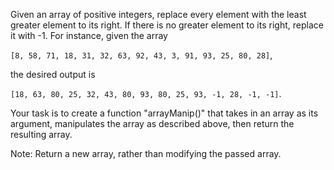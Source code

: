  Given an array of positive integers, replace every element with the least greater element to its right.
 If there is no greater element to its right, replace it with -1. For instance, given the array 
 
 `[8, 58, 71, 18, 31, 32, 63, 92, 43, 3, 91, 93, 25, 80, 28]`,
 
 the desired output is 
 
 `[18, 63, 80, 25, 32, 43, 80, 93, 80, 25, 93, -1, 28, -1, -1]`.

Your task is to create a function "arrayManip()" that takes in an array as its argument, manipulates the array as described above, then return the resulting array.

Note: Return a new array, rather than modifying the passed array.
